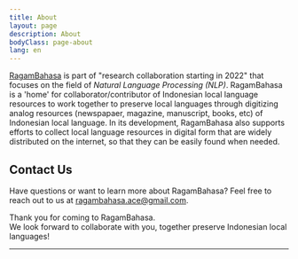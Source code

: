 ```yaml
---
title: About
layout: page
description: About
bodyClass: page-about
lang: en
---
```


<!-- {GIK-Community} -->

[RagamBahasa]() is part of "research collaboration starting in 2022" that focuses on the field of _Natural Language Processing (NLP)_. RagamBahasa is a 'home' for collaborator/contributor of Indonesian local language resources to work together to preserve local languages through digitizing analog resources (newspapaer, magazine, manuscript, books, etc) of Indonesian local language. In its development, RagamBahasa also supports efforts to collect local language resources in digital form that are widely distributed on the internet, so that they can be easily found when needed.

## Contact Us
Have questions or want to learn more about RagamBahasa? Feel free to reach out to us at [ragambahasa.ace@gmail.com](mailto:ragambahasa.ace@gmail.com).

Thank you for coming to RagamBahasa.  
We look forward to collaborate with you, together preserve Indonesian local languages!

---
